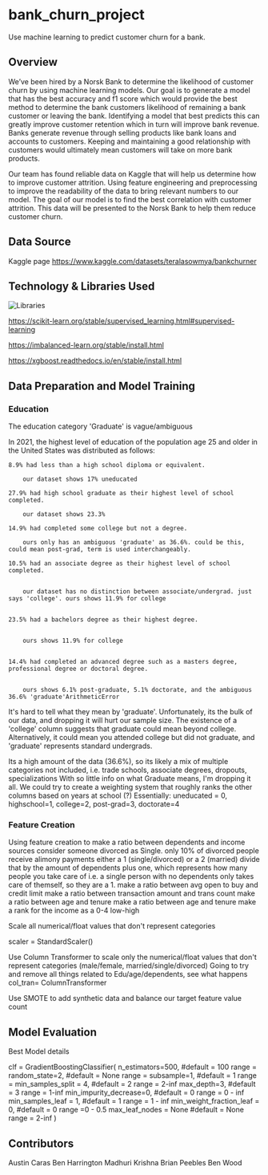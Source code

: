 # bank_churn_project
Use machine learning to predict customer churn for a bank.

## Overview

We’ve been hired by a Norsk Bank to determine the likelihood of customer churn by using machine learning models. Our goal is to generate a model that has the best accuracy and f1 score which would provide the best method to determine the bank customers likelihood of remaining a bank customer or leaving the bank. Identifying a model that best predicts this can greatly improve customer retention which in turn will improve bank revenue. Banks generate revenue through selling products like bank loans and accounts to customers. Keeping and maintaining a good relationship with customers would ultimately mean customers will take on more bank products. 

Our team has found reliable data on Kaggle that will help us determine how to improve customer attrition. Using feature engineering and preprocessing to improve the readability of the data to bring relevant numbers to our model. The goal of our model is to find the best correlation with customer attrition. This data will be presented to the Norsk Bank to help them reduce customer churn. 


## Data Source
Kaggle page
https://www.kaggle.com/datasets/teralasowmya/bankchurner

## Technology & Libraries Used

![Libraries](https://github.com/carasaj/bank_churn_project/blob/main/Resources/Libraries.PNG) 

https://scikit-learn.org/stable/supervised_learning.html#supervised-learning

https://imbalanced-learn.org/stable/install.html

https://xgboost.readthedocs.io/en/stable/install.html


## Data Preparation and Model Training

### Education

The education category 'Graduate' is vague/ambiguous 

In 2021, the highest level of education of the population age 25 and older in the United States was distributed as follows: 

    8.9% had less than a high school diploma or equivalent.
    
        our dataset shows 17% uneducated
        
    27.9% had high school graduate as their highest level of school completed. 
    
        our dataset shows 23.3%
        
    14.9% had completed some college but not a degree.
    
        ours only has an ambiguous 'graduate' as 36.6%. could be this, could mean post-grad, term is used interchangeably.
        
    10.5% had an associate degree as their highest level of school completed.
    
    
        our dataset has no distinction between associate/undergrad. just says 'college'. ours shows 11.9% for college
        
        
    23.5% had a bachelors degree as their highest degree.
    
    
        ours shows 11.9% for college
        
        
    14.4% had completed an advanced degree such as a masters degree, professional degree or doctoral degree. 
    
    
        ours shows 6.1% post-graduate, 5.1% doctorate, and the ambiguous 36.6% 'graduate'ArithmeticError
        
        



It's hard to tell what they mean by 'graduate'. Unfortunately, its the bulk of our data, and dropping it will hurt our sample size. 
    The existence of a 'college' column suggests that graduate could mean beyond college. 
        Alternatively, it could mean you attended college but did not graduate, and 'graduate' represents standard undergrads.
        
Its a high amount of the data (36.6%), so its likely a mix of multiple categories not included, i.e. trade schools, associate degrees, dropouts, specializations
With so little info on what Graduate means, I'm dropping it all. 
We could try to create a weighting system that roughly ranks the other columns based on years at school (?)
    Essentially:
        uneducated = 0, highschool=1, college=2, post-grad=3, doctorate=4

### Feature Creation

Using feature creation to make a ratio between dependents and income sources
consider someone divorced as Single. only 10% of divorced people receive alimony payments
        either a 1 (single/divorced) or a 2 (married)
        divide that by the amount of dependents plus one, which represents how many people you take care of
                i.e. a single person with no dependents only takes care of themself, so they are a 1.
        make a ratio between avg open to buy and credit limit
        make a ratio between transaction amount and trans count
        make a ratio between age and tenure
        make a ratio between age and tenure
        make a rank for the income as a 0-4 low-high
        
Scale all numerical/float values that don't represent categories

scaler = StandardScaler()

Use Column Transformer to scale only the numerical/float values that don't
represent categories (male/female, married/single/divorced)
Going to try and remove all things related to Edu/age/dependents, see what happens
col_tran= ColumnTransformer

Use SMOTE to add synthetic data and balance our target feature value count



## Model Evaluation

Best Model details

clf = GradientBoostingClassifier(
n_estimators=500,    #default = 100    range =
random_state=2,     #default = None   range =
subsample=1,     #default = 1   range =
min_samples_split = 4,      #default = 2   range = 2-inf
max_depth=3,  #default = 3    range = 1-inf
min_impurity_decrease=0,    #default = 0    range = 0 - inf
min_samples_leaf = 1,            #default = 1   range = 1 - inf
min_weight_fraction_leaf = 0,     #default = 0   range =0 - 0.5
max_leaf_nodes = None     #default = None   range = 2-inf
)


## Contributors

Austin Caras
Ben Harrington
Madhuri Krishna
Brian Peebles
Ben Wood
